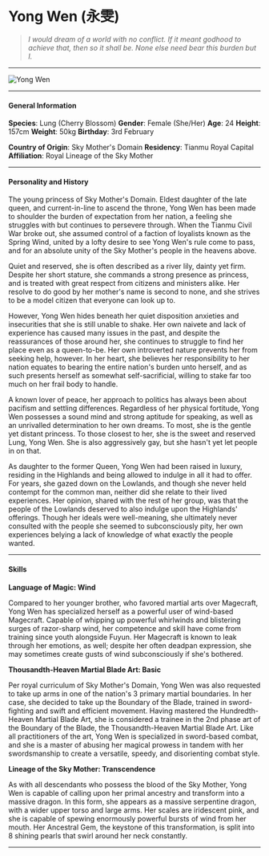 # Yong Wen (永雯)

>*I would dream of a world with no conflict. If it meant godhood to achieve that, then so it shall be. None else need bear this burden but I.*

___
![](https://i.imgur.com/oxCGbvx.png "Yong Wen")
___

#### General Information

**Species**: Lung (Cherry Blossom)
**Gender**: Female (She/Her)
**Age**: 24
**Height**: 157cm
**Weight**: 50kg
**Birthday**: 3rd February

**Country of Origin**: Sky Mother's Domain
**Residency**: Tianmu Royal Capital
**Affiliation**: Royal Lineage of the Sky Mother

___

#### Personality and History
The young princess of Sky Mother's Domain. Eldest daughter of the late queen, and current-in-line to ascend the throne, Yong Wen has been made to shoulder the burden of expectation from her nation, a feeling she struggles with but continues to persevere through. When the Tianmu Civil War broke out, she assumed control of a faction of loyalists known as the Spring Wind, united by a lofty desire to see Yong Wen's rule come to pass, and for an absolute unity of the Sky Mother's people in the heavens above.

Quiet and reserved, she is often described as a river lily, dainty yet firm. Despite her short stature, she commands a strong presence as princess, and is treated with great respect from citizens and ministers alike. Her resolve to do good by her mother's name is second to none, and she strives to be a model citizen that everyone can look up to.

However, Yong Wen hides beneath her quiet disposition anxieties and insecurities that she is still unable to shake. Her own naivete and lack of experience has caused many issues in the past, and despite the reassurances of those around her, she continues to struggle to find her place even as a queen-to-be. Her own introverted nature prevents her from seeking help, however. In her heart, she believes her responsibility to her nation equates to bearing the entire nation's burden unto herself, and as such presents herself as somewhat self-sacrificial, willing to stake far too much on her frail body to handle.

A known lover of peace, her approach to politics has always been about pacifism and settling differences. Regardless of her physical fortitude, Yong Wen possesses a sound mind and strong aptitude for speaking, as well as an unrivalled determination to her own dreams. To most, she is the gentle yet distant princess. To those closest to her, she is the sweet and reserved Lung, Yong Wen. She is also aggressively gay, but she hasn't yet let people in on that.

As daughter to the former Queen, Yong Wen had been raised in luxury, residing in the Highlands and being allowed to indulge in all it had to offer. For years, she gazed down on the Lowlands, and though she never held contempt for the common man, neither did she relate to their lived experiences. Her opinion, shared with the rest of her group, was that the people of the Lowlands deserved to also indulge upon the Highlands' offerings. Though her ideals were well-meaning, she ultimately never consulted with the people she seemed to subconsciously pity, her own experiences belying a lack of knowledge of what exactly the people wanted.

___

#### Skills
**Language of Magic: Wind**

Compared to her younger brother, who favored martial arts over Magecraft, Yong Wen has specialized herself as a powerful user of wind-based Magecraft. Capable of whipping up powerful whirlwinds and blistering surges of razor-sharp wind, her competence and skill have come from training since youth alongside Fuyun. Her Magecraft is known to leak through her emotions, as well; despite her often deadpan expression, she may sometimes create gusts of wind subconsciously if she's bothered.

**Thousandth-Heaven Martial Blade Art: Basic**

Per royal curriculum of Sky Mother's Domain, Yong Wen was also requested to take up arms in one of the nation's 3 primary martial boundaries. In her case, she decided to take up the Boundary of the Blade, trained in sword-fighting and swift and efficient movement. Having mastered the Hundredth-Heaven Martial Blade Art, she is considered a trainee in the 2nd phase art of the Boundary of the Blade, the Thousandth-Heaven Martial Blade Art. Like all practitioners of the art, Yong Wen is specialized in sword-based combat, and she is a master of abusing her magical prowess in tandem with her swordsmanship to create a versatile, speedy, and disorienting combat style.

**Lineage of the Sky Mother: Transcendence**

As with all descendants who possess the blood of the Sky Mother, Yong Wen is capable of calling upon her primal ancestry and transform into a massive dragon. In this form, she appears as a massive serpentine dragon, with a wider upper torso and large arms. Her scales are iridescent pink, and she is capable of spewing enormously powerful bursts of wind from her mouth. Her Ancestral Gem, the keystone of this transformation, is split into 8 shining pearls that swirl around her neck constantly.

___


